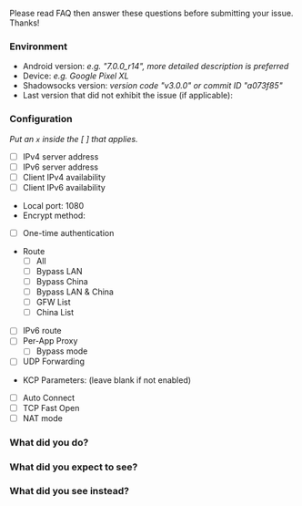 Please read FAQ then answer these questions before submitting your issue. Thanks!

### Environment

* Android version: *e.g. "7.0.0_r14", more detailed description is preferred*
* Device: *e.g. Google Pixel XL*
* Shadowsocks version: *version code "v3.0.0" or commit ID "a073f85"*
* Last version that did not exhibit the issue (if applicable):

### Configuration

_Put an `x` inside the [ ] that applies._

* [ ] IPv4 server address
* [ ] IPv6 server address
* [ ] Client IPv4 availability
* [ ] Client IPv6 availability
* Local port: 1080
* Encrypt method:
* [ ] One-time authentication
* Route
  * [ ] All
  * [ ] Bypass LAN
  * [ ] Bypass China
  * [ ] Bypass LAN & China
  * [ ] GFW List
  * [ ] China List
* [ ] IPv6 route
* [ ] Per-App Proxy
  * [ ] Bypass mode
* [ ] UDP Forwarding
* KCP Parameters: (leave blank if not enabled)
* [ ] Auto Connect
* [ ] TCP Fast Open
* [ ] NAT mode

### What did you do?


### What did you expect to see?


### What did you see instead?

